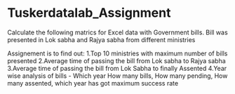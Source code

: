 # Tuskerdatalab_Assignment
Calculate the following matrics for Excel data with Government bills. Bill was presented in Lok sabha and Rajya sabha from different ministries

Assignement is to find out:
1.Top 10 ministries with maximum number of bills presented
2.Average time of passing the bill from Lok sabha to Rajya sabha
3.Average time of passing the bill from Lok Sabha to finally Assented
4.Year wise analysis of bills - Which year How many bills, How many pending, How many assented, which year has got maximum success rate
